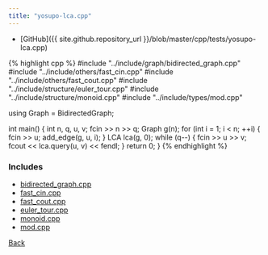 ```yaml
---
title: "yosupo-lca.cpp"
---
```


- [GitHub]({{ site.github.repository_url }}/blob/master/cpp/tests/yosupo-lca.cpp)

{% highlight cpp %}
#include "../include/graph/bidirected_graph.cpp"
#include "../include/others/fast_cin.cpp"
#include "../include/others/fast_cout.cpp"
#include "../include/structure/euler_tour.cpp"
#include "../include/structure/monoid.cpp"
#include "../include/types/mod.cpp"

using Graph = BidirectedGraph;

int main() {
  int n, q, u, v;
  fcin >> n >> q;
  Graph g(n);
  for (int i = 1; i < n; ++i) {
    fcin >> u;
    add_edge(g, u, i);
  }
  LCA lca(g, 0);
  while (q--) {
    fcin >> u >> v;
    fcout << lca.query(u, v) << fendl;
  }
  return 0;
}
{% endhighlight %}

### Includes

- [bidirected_graph.cpp](../include/graph/bidirected_graph)
- [fast_cin.cpp](../include/others/fast_cin)
- [fast_cout.cpp](../include/others/fast_cout)
- [euler_tour.cpp](../include/structure/euler_tour)
- [monoid.cpp](../include/structure/monoid)
- [mod.cpp](../include/types/mod)

[Back](..)
